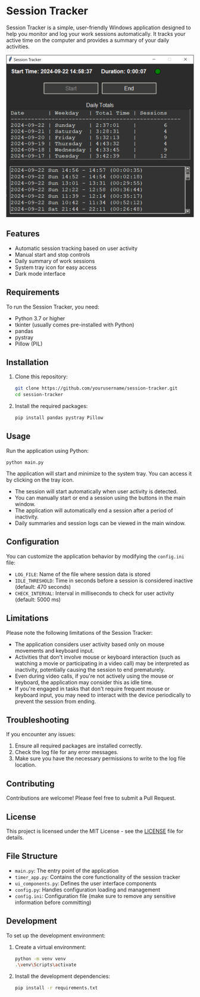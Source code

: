 # Session Tracker

Session Tracker is a simple, user-friendly Windows application designed to help you monitor and log your work sessions automatically. It tracks your active time on the computer and provides a summary of your daily activities.

![Session Tracker UI](images/session_tracker_ui.png)

## Features

- Automatic session tracking based on user activity
- Manual start and stop controls
- Daily summary of work sessions
- System tray icon for easy access
- Dark mode interface

## Requirements

To run the Session Tracker, you need:

- Python 3.7 or higher
- tkinter (usually comes pre-installed with Python)
- pandas
- pystray
- Pillow (PIL)

## Installation

1. Clone this repository:
   ```bash
   git clone https://github.com/yourusername/session-tracker.git
   cd session-tracker
   ```

2. Install the required packages:
   ```bash
   pip install pandas pystray Pillow
   ```

## Usage

Run the application using Python:

```
python main.py
```

The application will start and minimize to the system tray. You can access it by clicking on the tray icon.

- The session will start automatically when user activity is detected.
- You can manually start or end a session using the buttons in the main window.
- The application will automatically end a session after a period of inactivity.
- Daily summaries and session logs can be viewed in the main window.

## Configuration

You can customize the application behavior by modifying the `config.ini` file:

- `LOG_FILE`: Name of the file where session data is stored
- `IDLE_THRESHOLD`: Time in seconds before a session is considered inactive (default: 470 seconds)
- `CHECK_INTERVAL`: Interval in milliseconds to check for user activity (default: 5000 ms)

## Limitations

Please note the following limitations of the Session Tracker:

- The application considers user activity based only on mouse movements and keyboard input.
- Activities that don't involve mouse or keyboard interaction (such as watching a movie or participating in a video call) may be interpreted as inactivity, potentially causing the session to end prematurely.
- Even during video calls, if you're not actively using the mouse or keyboard, the application may consider this as idle time.
- If you're engaged in tasks that don't require frequent mouse or keyboard input, you may need to interact with the device periodically to prevent the session from ending.

## Troubleshooting

If you encounter any issues:

1. Ensure all required packages are installed correctly.
2. Check the log file for any error messages.
3. Make sure you have the necessary permissions to write to the log file location.

## Contributing

Contributions are welcome! Please feel free to submit a Pull Request.

## License

This project is licensed under the MIT License - see the [LICENSE](LICENSE) file for details.

## File Structure

- `main.py`: The entry point of the application
- `timer_app.py`: Contains the core functionality of the session tracker
- `ui_components.py`: Defines the user interface components
- `config.py`: Handles configuration loading and management
- `config.ini`: Configuration file (make sure to remove any sensitive information before committing)

## Development

To set up the development environment:

1. Create a virtual environment:
   ```bash
   python -m venv venv
   .\venv\Scripts\activate
   ```

2. Install the development dependencies:
   ```bash
   pip install -r requirements.txt
   ```
